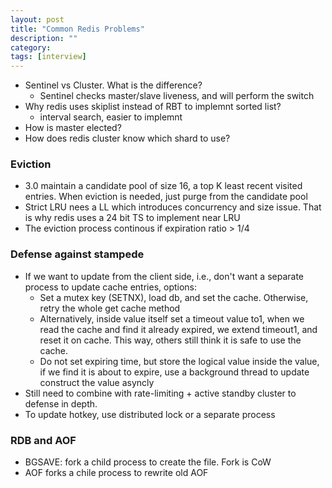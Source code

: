 ```yaml
---
layout: post
title: "Common Redis Problems"
description: ""
category: 
tags: [interview]
---
```


* Sentinel vs Cluster. What is the difference?
  * Sentinel checks master/slave liveness, and will perform the switch
* Why redis uses skiplist instead of RBT to implemnt sorted list? 
  * interval search, easier to implemnt
* How is master elected?
* How does redis cluster know which shard to use?

### Eviction
* 3.0 maintain a candidate pool of size 16, a top K least recent visited entries. When eviction is needed, just purge from the candidate pool
* Strict LRU nees a LL which introduces concurrency and size issue. That is why redis uses a 24 bit TS to implement near LRU
* The eviction process continous if expiration ratio > 1/4

### Defense against stampede

* If we want to update from the client side, i.e., don't want a separate process to update cache entries, options: 
  * Set a mutex key (SETNX), load db, and set the cache. Otherwise, retry the whole get cache method
  * Alternatively, inside value itself set a timeout value to1, when we read the cache and find it already expired, we extend timeout1, and reset it on cache. This way, others still think it is safe to use the cache.
  * Do not set expiring time, but store the logical value inside the value, if we find it is about to expire, use a background thread to update construct the value asyncly
* Still need to combine with rate-limiting + active standby cluster to defense in depth. 
* To update hotkey, use distributed lock or a separate process

### RDB and AOF
* BGSAVE: fork a child process to create the file. Fork is CoW
* AOF forks a chile process to rewrite old AOF

